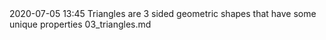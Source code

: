 <journal>
	<title>Maths Class 9</title>
	<description></description>
	<item>
		<pubDate>2020-07-05 13:45</pubDate>
		<title>Chapter 1 : Number Systems</title>
		<description>Triangles are 3 sided geometric shapes that have some unique properties</description>
		<link>03_triangles.md</link>
	</item>
</journal>
<!--stackedit_data:
eyJoaXN0b3J5IjpbLTE4ODc1NzgxMTksLTExOTYzNjgzODBdfQ
==
-->